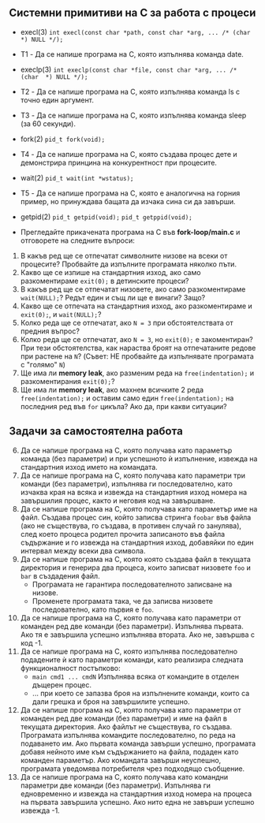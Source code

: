 ## Cистемни примитиви на C за работа с процеси

* execl(3) `int execl(const char *path, const char *arg, ... /* (char  *) NULL */);`

* T1 - Да се напише програма на C, която изпълнява команда date.

* execlp(3) `int execlp(const char *file, const char *arg, ... /* (char  *) NULL */);`

* T2 - Да се напише програма на C, която изпълнява команда ls с точно един аргумент.
* T3 - Да се напише програма на C, която изпълнява команда sleep (за 60 секунди).

* fork(2) `pid_t fork(void);`
* T4 - Да се напише програма на C, която създава процес дете и демонстрира принцина на конкурентност при процесите.

* wait(2) `pid_t wait(int *wstatus);`
* T5 - Да се напише програма на C, която е аналогична на горния пример, но принуждава бащата да изчака сина си да завърши.

* getpid(2) `pid_t getpid(void);` `pid_t getppid(void);`

* Прегледайте прикачената програма на C във **fork-loop/main.c** и отговорете на следните въпроси:
1) В какъв ред ще се отпечатат символните низове на всеки от процесите? Пробвайте да изпълните програмата няколко пъти.
2) Какво ще се изпише на стандартния изход, ако само разкоментираме `exit(0);` в детинските процеси?
3) В какъв ред ще се отпечатат низовете, ако само разкоментираме `wait(NULL);`? Редът един и същ ли ще е винаги? Защо?
4) Какво ще се отпечата на стандартния изход, ако разкоментираме и `exit(0);`, и `wait(NULL);`?
5) Колко реда ще се отпечатат, ако `N = 3` при обстоятелствата от предния въпрос?
6) Колко реда ще се отпечатат, ако `N = 3`, но `exit(0);` е закоментиран? При тези обстоятелства, как нараства броят на отпечатаните редове при растене на `N`? (Съвет: НЕ пробвайте да изпълнявате програмата с "голямо" `N`)
7) Ще има ли **memory leak**, ако разменим реда на `free(indentation);` и разкоментирания `exit(0);`?
8) Ще има ли **memory leak**, ако махнем всичките 2 реда `free(indentation);` и оставим само един `free(indentation);` на последния ред във `for` цикъла? Ако да, при какви ситуации?

## Задачи за самостоятелна работа

6. Да се напише програма на С, която получава като параметър команда (без параметри) и при успешното ѝ изпълнение, извежда на стандартния изход името на командата.
7. Да се напише програма на С, която получава като параметри три команди (без параметри), изпълнява ги последователно, като изчаква края на всяка и извежда на стандартния изход номера на завършилия процес, както и неговия код на завършване.
8. Да се напише програма на С, която получава като параметър име на файл. Създава процес син, който записва стринга `foobar` във файла (ако не съществува, го създава, в противен случай го занулява), след което процеса родител прочита записаното във файла съдържание и го извежда на стандартния изход, добавяйки по един интервал между всеки два символа.
9. Да се напише програма на C, която която създава файл в текущата директория и генерира два процесa, които записват низовете `foo` и `bar` в създадения файл.
	* Програмата не гарантира последователното записване на низове.
	* Променете програмата така, че да записва низовете последователно, като първия е `foo`.
10. Да се напише програма на C, която получава като параметри от команден ред две команди (без параметри). Изпълнява първата. Ако тя е завършила успешно изпълнява втората. Ако не, завършва с код -1.
11. Да се напише програма на C, която изпълнява последователно подадените ѝ като параметри команди, като реализира следната функционалност постъпково:
	* `main cmd1 ... cmdN` Изпълнява всяка от командите в отделен дъщерен процес.
	* ... при което се запазва броя на изпълнените команди, които са дали грешка и броя на завършилите успешно.
12. Да се напише програма на C, която получава като параметри от команден ред две команди (без параметри) и име на файл в текущата директория. Ако файлът не съществува, го създава. Програмата изпълнява командите последователно, по реда на подаването им. Ако първата команда завърши успешно, програмата добавя нейното име към съдържанието на файла, подаден като команден параметър. Ако командата завърши неуспешно, програмата уведомява потребителя чрез подходящо съобщение.
13. Да се напише програма на C, която получава като командни параметри две команди (без параметри). Изпълнява ги едновременно и извежда на стандартния изход номера на процеса на първата завършила успешно. Ако нито една не завърши успешно извежда -1.
